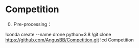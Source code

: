 # Competition

0. Ｐre-processing：

!conda create --name drone python=3.8
!git clone https://github.com/AngusBB/Competition.git
!cd Competition
